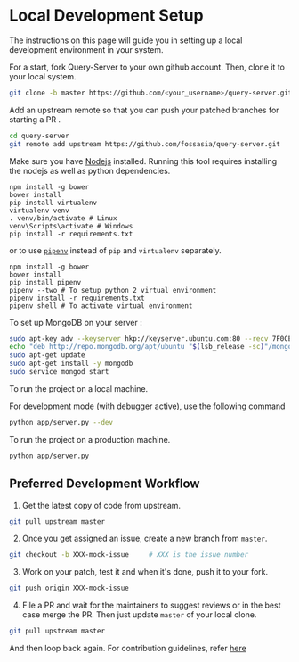 # Local Development Setup

The instructions on this page will guide you in setting up a local development environment in your system.

For a start, fork Query-Server to your own github account. Then, clone it to your local system.

```sh
git clone -b master https://github.com/<your_username>/query-server.git
```

Add an upstream remote so that you can push your patched branches for starting a PR .

```sh
cd query-server
git remote add upstream https://github.com/fossasia/query-server.git
```

Make sure you have [Nodejs](https://nodejs.org/en/) installed.
Running this tool requires installing the nodejs as well as python dependencies.

```
npm install -g bower
bower install
pip install virtualenv
virtualenv venv
. venv/bin/activate # Linux
venv\Scripts\activate # Windows
pip install -r requirements.txt
```

or to use [`pipenv`](https://docs.pipenv.org) instead of `pip` and `virtualenv` separately.

```
npm install -g bower
bower install
pip install pipenv
pipenv --two # To setup python 2 virtual environment
pipenv install -r requirements.txt
pipenv shell # To activate virtual environment
```

To set up MongoDB on your server :

```bash
sudo apt-key adv --keyserver hkp://keyserver.ubuntu.com:80 --recv 7F0CEB10
echo "deb http://repo.mongodb.org/apt/ubuntu "$(lsb_release -sc)"/mongodb-org/3.0 multiverse" | sudo tee /etc/apt/sources.list.d/mongodb-org-3.0.list
sudo apt-get update
sudo apt-get install -y mongodb
sudo service mongod start
```

To run the project on a local machine.

For development mode (with debugger active), use the following command
```sh
python app/server.py --dev
```

To run the project on a production machine.

```sh
python app/server.py
```

## Preferred Development Workflow

1. Get the latest copy of code from upstream.

```sh
git pull upstream master
```

2. Once you get assigned an issue, create a new branch from `master`.

```sh
git checkout -b XXX-mock-issue     # XXX is the issue number
```

3. Work on your patch, test it and when it's done, push it to your fork.

```sh
git push origin XXX-mock-issue
```

4. File a PR and wait for the maintainers to suggest reviews or in the best case
merge the PR. Then just update `master` of your local clone.

```sh
git pull upstream master
```

And then loop back again. For contribution guidelines, refer [here](https://github.com/fossasia/query-server/blob/master/.github/CONTRIBUTING.md)
